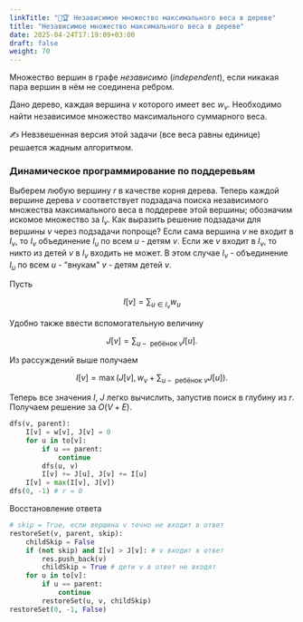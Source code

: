 ```yaml
---
linkTitle: "🌳🏆 Независимое множество максимального веса в дереве"
title: "Независимое множество максимального веса в дереве"
date: 2025-04-24T17:19:09+03:00
draft: false
weight: 70
---
```


Множество вершин в графе _независимо_ (_independent_), если никакая пара вершин в нём не соединена ребром.

Дано дерево, каждая вершина $v$ которого имеет вес $w_{v}$. Необходимо найти независимое множество максимального суммарного веса.

✍️ Невзвешенная версия этой задачи (все веса равны единице) решается жадным алгоритмом.

### Динамическое программирование по поддеревьям

Выберем любую вершину $r$ в качестве корня дерева. Теперь каждой вершине дерева $v$ соответствует подзадача поиска независимого множества максимального веса в поддереве этой вершины; обозначим искомое множество за $I_{v}$. Как выразить решение подзадачи для вершины $v$ через подзадачи попроще? Если сама вершина $v$ не входит в $I_{v}$, то $I_{v}$ объединение $I_{u}$ по всем $u$ - детям $v$. Если же $v$ входит в $I_{v}$, то никто из детей $v$ в $I_{v}$ входить не может. В этом случае $I_{v}$ - объединение $I_{u}$ по всем $u$ - "внукам" $v$ - детям детей $v$.

Пусть

$$
I[v]=\sum_{u \in I_{v}} w_{u}
$$

Удобно также ввести вспомогательную величину

$$
J[v]=\sum_{u-\text { ребёнок } v} I[u] .
$$

Из рассуждений выше получаем

$$
I[v]=\max \left(J[v], w_{v}+\sum_{u-\text { ребёнок } v} J[u]\right) .
$$

Теперь все значения $I$, $J$ легко вычислить, запустив поиск в глубину из $r$. Получаем решение за $O(V+E)$.
```py
dfs(v, parent):
    I[v] = w[v], J[v] = 0
    for u in to[v]:
        if u == parent:
            continue
        dfs(u, v)
        I[v] += J[u], J[v] += I[u]
    I[v] = max(I[v], J[v])
dfs(0, -1) # r = 0
```

Восстановление ответа
```py
# skip = True, если вершина v точно не входит в ответ
restoreSet(v, parent, skip):
    childSkip = False
    if (not skip) and I[v] > J[v]: # v входит в ответ
        res.push_back(v)
        childSkip = True # дети v в ответ не входят
    for u in to[v]:
        if u == parent:
            continue
        restoreSet(u, v, childSkip)
restoreSet(0, -1, False)
```